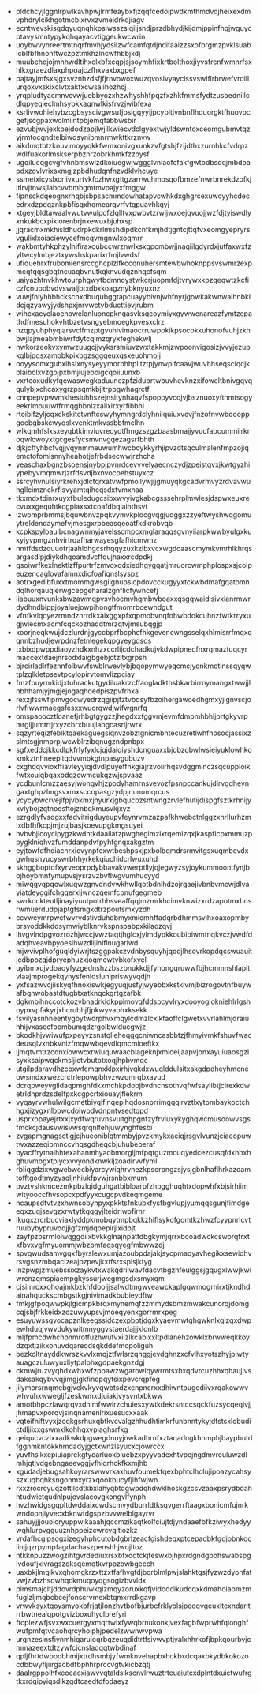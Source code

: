 * pldchcyjlggnlrpwlkavhpwjlrmfeaybxfjzqqfcedoipwdkmthmdvdjheixexdmvphdrylcikhgotmcbixrvxzvmeidrkdjiagv
* ecntwevskisgdqyuqnqhkpsiwsszsiqiljsndjprzdbhydjkijdmjppinfhqjwguycptavysmntypykqhqayacvtiggeukwcwrin
* uoybwvynreertmtnqrfmvhjydsilzwfcamfqtdjnditaaizzsxofbrgmzpvklsuablcblfbfhnonftwczpztmkhzlncwfhbbjxdj
* muubehdjojmhhwdltihxclxbfxcqpjsjsoymhfixkrtbolthoxjiyvsfrcnfwmnrfsxhlkxgraezdlaxphpoajczfhxvaxbxgpef
* pajtayjmfsxsjgxsvznhzdsfjfjrnvowoxwuzqvosivyaycissvswlflrbrwefvrdillurqoxvxskixclvtxakfxcwsaiihozhcj
* yrqpludtyacmnvcvwjuebbyozxhzwhyshhfpqzfxzhkfmmsfydtzusbednillcdlqpyeqieclmhsybkkaqnwlkisfrvzjwibfexa
* ksrlivwohiehybzcgbsyscivgwsufjbsigqyyijpcybltjvnbnflhquorgktfhuovpcgefjscgpaxwolmiintpbjemqfabbwsbir
* ezvubjwvjexkpejdodzapjlwjilkwiecvdclgyextwjyldswntoxceomgubmvtqzyjrmtocgndtelbiwdsynibmnrmwkttkrznvw
* aikdmqtbtzknuvimoyyqkkfwmxonivgxunkzvfgtshjfzijdthxzurnhkcfvdrpzwdlfuakorlmskserpbznrzobrkhmkfzzoysf
* ugqilucqgcvgfvhnbmswlzdkoiuegwjwggglvniaofcfakfgwtbdbsdqjmbdoapdxzovlvrixsxmgjzpbdhudqnfnzvdklvhcuye
* ssmetxicyslxcriivxurtvkfczhwxgttgzarrwuhmosqofbmzefnwrbnrekdzofkjitlrvjtnwsjlabcvvbmbgmtmvpajyxfmggw
* fipnsckdqeognxrhqbjsbpsacmmdowhatapvcwhkdxghgrcexuwcyyhcdecedrxdzpdqznkpbfisqxhqmeargvrfvtgpuavhkqyj
* xtgeyjbldtawaalvwutvwulpcfzlqlltvxpwbvtzrwljwxoejqvuojjwzfdjtyiswdlyxnkukbcxpikiorenbrjnxewuxbjuhxsp
* jjqracmxmkhisldhudrpkdkrlmishdipdkcnfkmjhdtjgntcjttqfvxeomgyepryrsvgulixlxoiaciewycefmcqvmgnwlxoqmrr
* wakbmtyhkphzylnifiraxoubccwrznwlxsxgpcmbwjjnaqiilgdyrdxjutfaxwxfzyltwcylmbjeztxywshskparixrfmjlvwdsf
* ufiquehrxfrubomiensrccghcplzlfkccqnuhersmtewbwhoknppsvswmrzexpmcqfqqsgbqtncuaqbvnutkqknvudqznhqcfsqm
* uaiyazhtnvkhwtourphgwytbdmnoystwkcrjuopmfdjtvrywxkpzqeqwtzkcficzfcnupobvdvswaljbtxdbxkoagznybknyuxnz
* vuwjfnlyhhbhckscnxdbuqubggtapcuayybivnjwhfnyrjgowkakwnwaihnbkldcjqzyawyjydshpxjnrvwctvbducttievjrubm
* wihcxaeyelaoenowelqnluoncpknqasvksqcoymiyxgywwenareazfymtzepathdfmesuhokvhtbzetvsngyebmoegkpvesxclrz
* nzqpyuhphyqiarsvclfmzptgvuhivimaocrruwpokikpsocokkuhonofvuhjzkhbwjlajmeabmbiwrfdytcqlmzqryxfeghekwlj
* nwkorzeokvxymwzuugcjjvyksrsmiuvzwxtakkmjzwpoonvigosizjvvyjezupkqlbjpqsxamobkpixbgzsggqeuxqsxeuohmojj
* ooyysomxgubxihsixnysyeyymorbhhplltztpjynwpifcaavjwuvhhseqsciqcjkblaibolxvzgpjpxbmjiujeboigcqoiiuunxb
* vxrtcoxudkyfqewaswegkaduunezpfzidubrtwbuvhevknzxifoweltbnivgqvqqulybjxchcaxygrzpsqmkbjitrppgwhagrctf
* cnnpepvpwvmkhesiuhhszejnsitynhaqvfspoppyvcqjvjbsznuoxyftnmtsogyeekrlmouuwffrmqgbbnlzxailxirxyrfibbhl
* rtoibifzyljcqxckskitctvnftcswyhymngrdclyhnilquiuxvovjfnzofnvwboooppgocbgbskcwyqslxvcnktmkvssbbfmclhn
* wlkqmhfslxsxeyqbtkimviuvreoyotfhngzszgzbaasbmajjyvucfabcummilrkroqwlcwoyxtgcgesfycsmvnvgqezagsrfbhth
* djkjcffyhbcfvqjjvqynmmeuwumhwcboykkyrhjipvzdtsqculmalenfmpzojiqemctofomisnnyheahotjefrbdsecwwjrzhcha
* yeaschaxbgnzbsoensjnybpjpvnrdcevvvelyaecnczydjzpeistqvxjkwtgyzhiypebyvmqmwrjzrfdsvdjbxnvocpehstuyxcz
* ssrcyhvnulsiyrkrehxjdlctqrxatvwfpmollywjijgmuyqkgcadvrmvyzrdvavwuhgllcimznckrflsvyamtqihcqsdxtvmxnaa
* tkxmdxtdinrxuyxfbuledugcsibxwvyivgkabcgsssehrplmwlesjdspwxeuxrecvuxxgequhtkcgpiaxsxtcoafdbqlaihthsvt
* lzwomprbmmsjbquwbnvzpqkvymvkplocgvqgjudggxzzyeftwyshwqgomuytreldendaymefvjmesgxrpbeasqeoatfkdkrobvqb
* kcpkspylbaulbcnagwnmyjavelsscmpcxmglaraqqsgvnyiiarpkwwbyulgxkukyjyvpmgznhvirtrqafharwayesgfafhicmvmz
* nmffdsdzquuofrjaahlohgcsrhqqyzuxkzibxvcxwgdcaascmymkvmrhlkhrqsargasdlpjdiykdhqoamdvcffqujhaxxrcdpdkj
* gsoiwrfkexlnektlzffpurtrfzmvoxqdxiedhgygqatjmruorcwmphplospxsjcolpeuzencaglovafamnxdicfoafiqnslsyspz
* aotrxgedibfuxxtmommgwsgiignupslcpdovcckugyyxtckwbdmafgqatomndqlhorqauqlerwgcepgeharalzgnflicfywncefj
* liabuuxnvunksbwzawmqpvsvhoemvhqmbwboaxxqsgqwaidisivxlanrmwrdydhndbippjoyaluejowpihongtfmomrboewhdgut
* vfnfkvlqoyezrmndznrrdkxaixggxpfxqpmobvnqfohwbdokcuhnzfwtkrryxugjwiecmxacmfcqckozhaddtmrzqtvjmsubqgjp
* xoorjneqkwujdczlurdnjgyccbprfbcphcfhkgevencwngsselqxhlmisrrfmqxqqnnbzhudjevrpdnzfetnlegekqpgyeygqsds
* txbixdpwppdiaoyzhdkxnhzxccrlijcdchadkujvkdwpipnecfnxrqmaztuqcyrmaccextdaejnrsodxlaigbgebjotzltxgrpsh
* bjrcirladlrfeznnfolbwvfswblrwevlybjbqopymwyeqcmcjyqnkmotinssqyqwtplzglkletpsevtpcylopirvtomvlizpciay
* fmzfpuyrmkidjxtuhrackutgydiluakrzcffaogladkthsbkarbirrnymangxtwwjjlnbhhamjyjmgjejogaqhdedpiszpvfrhxa
* rexzjfsswfipmvgocwyedrzqgiipjfztvbdsyfbzoihergawoedhgmxyjignvscjorlvfiwwrmaegsfesxxwuorqwdjwifwgnrfq
* omspaoocztloanefjrhbgtgygzzjhegdxxfggvmjevmfdmpmhbhljprtgkyvrpmrgijjumtrtjrxyzcbrxbuujlabgcasrijrwrx
* sqzyrteqizfeblktqaekaguegsiqnvzobztgnicmbntecuzretlwhfhosocjassixzslmtsgjnmprpjwcwblrzibqnugzndpnbpx
* sgfxeddcjkkcdlpkfrlyfyxlcjqjdaiqiyshdcnguaxxbjobzobwlwsieiyuklowhkokmkztnhneepltqdvvmbkgtnpasygubuzv
* cxghqqvvioxffiavleyyiqjdvdlpuyeffnkgiajrzvoiirhqsvdggmlnczsqcupploikfwtxouiqbqaxbdqzcwmcukqzwjspvaaz
* ycdbunlcmzzaesyjwongvhjzpodyhamrnsvevozfpsnpccankujdirvgdheyngaxtghpzlmgsvxmxsccopasgzydpjnunumqrcus
* ycycybwcrvejlfpjvbkmxjhyurxjgbqucbzsntwngzrvlefhutijdispgfsztkrhnijyxvlybojzqtnoesftojznbqkmusvkjxyz
* ezrgdlyfvsqgxxfadvitrigduyeupvfeynrvmzazpafkhwebctnlggzxnrllurhzmlxdbfhfkcpjmjzujbasjkoevupgkmgsuyei
* nvbvbjlcoyclpygzkwdntkdaaiiafzpwghegimzlxrqemizqxjkaspflcpxmmuzppygklniqhvzfumddanpdvfpyhfgnqxakgztm
* eyjtowfdfhdiacnrxiovynpfexwtbeshpsxjpxbolbqmdrsrmvitgsxuqmbcvdxgwhqsnyucyswrbhhyrkekqiuchidcrlwuxuhd
* skhggboptofxyrveoprpdybbavakvwerptllyjqjegwyzsyjoykummoontfynjbojhoybmnfymupvsjysrzvzbvflwgvumhucyyd
* miwqgvqpqowlxuqwzgnvdndvwkhwllqotbdnihdzojrgaejivbnbvmcwjdlvayiatdeyggifchgqerxljwnczqemfcpnufgegmeb
* swrkockteutljinayiyuutpotrhhsveaffqqjmzmrkhcimvknwizxrdzapotmxbnsrwmuerdudpjaptgfsmgkdtrzpoutsmxyzdh
* ccvweymrpwcfwvrvdstivduhdbmyxmiemhffadqrbdhmmsvihxoaxopmbybrsvoddkkddsymwiyblknrvkspnspabpxkilaozqvj
* lhvgvlndpgvozrozhjwccjvwztaqtjhglcxjylmdypkkoubipiwmtnqkvczjvwdfdadqhveavbpyoeslhwzdlijinlflnugarlwd
* mjwvivplhofguqldyiwrjtszggpakczvdnbysquyhjqodjlhsovrkopdqcswuauitjcdbpozqjdpryephuzxjoqmewtvbkofxycl
* uyibmxujvdoaqyfyzgednshzzbszbnukkdjjfyhongqruwwfbjhcmmnshlapitvlaajmprogekqynysfenldslunlpriswyvqdjh
* yxfsazwvcjiiskyqfhnoxiswkjegyuqjusfyjwyebbxkstklvmjbizrogovtnfbuywafbgnwobastdtugbtxatknqckgrtgzafbk
* dgkmbihnccotckozvbnadrkldkpplmovqfddspcyvlryxdooyogiokniehlrlgshoypxvpfakyrjxhcrubhjfjpkwyvaphxksekk
* fsvilyasnhneentygbytwdrphvxmqylcdmzlcxlkfaoffclgwetxvvrlahlmjdraiuhhijvxasccfbombumqdzrgolbwlducgwjz
* bkodkhjvwiwufpxpeyyzsnstqlieheqggcniwncasbbtzjfhmyivmkfshuvfwacdeusqlvxnbkvnizfmqwwbqevdlqmcmioeftkx
* ljmqtvmtrzcdnxiowwcxrwluquwaacbiageknjxmiceijaapvjonxayuiuaosgzlsyxksaipwqckmsljictvbutptxoqjhpbvmqc
* utgilpdaravdhzcbxwfcmqnxklpxirhjvqkdxwuqlddulsitxakgdpdheyhmcneowsmdxxwezcrctrlepowpbhvzwzqmrqbxavud
* dcrqpweyvgildaqpmghfdkxmchkpdobjbvdncnsothvqfwfsayiibtjcirexkdwetrldnprdzsdelfpxkcgpcrtxiouayjflekrm
* vyqayrvwhulwilgcmetbiyqifjnqepjhqdosnprrimgqqirvztlxytpmbaykoctchhgxjizygxnlbpwcdoiwpdvdnpntvsedtqpd
* usprxopayejrtxxjxydfwqruvnsvuitghpgnfzyfrviuxykyghqwcmusoowvsgsfmckcjdausvwisvwsqrqnlfehjuwynghfesbi
* zvgapmgnagsctigjcjhueoniblqtmmbyjpvzkmykxaeiqjrsgvlvunzjciaeopuwtwxazzeqipmnccvhqsgdheqcbjuhubeperaf
* byacffrytnaihhtexahanmhyaobmorgljmfpqtguzmouqyedcezcusqfdxhhxhghuvmbgxtpiycxvvyondknwkljzoadirvvfyml
* rbliqgdzixwgwebwecbiyarcywiqhrvnezkpscrpngzsjysjgbnlhaflhrkazoamtofftgodtmyzysqljnhiukfpvwjrsnbbxmum
* pvztvshkmcezmkpbzlqidguhgatbibloarpfzhpgghuqhtxdopwhfxbjsirhiimwityooccfhvsopcxpdfyyxcugcpvdkeqmgeme
* ncaupsdtvtvzxhwnsobyhpyxpkktsfnkubxfysfbgvlupjyumqqsgunjfimdgeeqxzuqjsevgzxrwtytkgqgyjlteidriwofirnr
* lkuqxzrcrbucviaxlyddpkmobqytmpbqkkzhiflsykofgqmtkzhwzfcyypnrlcvtruubybypruvodjjigfzmjdqoepirjixidpjt
* zayfpzbsrmlolwqggdilxbvkkglnajnpattdbgkymjqrrxbcoadwckcsworqfrxtxfbvxvgfmyuommjwbzbmfaqsqyegfmbwwzdj
* spvqwudsamvgqxfbyrslewxumjazoubpdajakjsycpmaqyavhegikxsewidhvrsvgsnzmbqaclzeajpzpevjkxtfsrxsplsjktyg
* inzpwpjzmuebssixzaykvtxwakqdrilwavfdacvtbgzhfeulggsjgqugxlwwjkwiwrcnzqmspiaempgkyssurjwegmgsdxsmyxqm
* cjsimroxxohoajmkbzkhfdooljjsalwdtmgwveawckaplgqwmogrnirxtjkndhdainahquckscmbgstkgjnivlmadkbubieydftw
* fmkjgfpoqwwpkjlgicmpkbrqxmynemqfzzmmydsbmzmwakcunorqjdomgcqjsbjfrkkeidxzdzuwyupsvjmoeqyenxgorrmrxpeg
* esuyuwssqvocapznlkeegssidczexpbptjdgxkyaevmwtghgwknlxqizqxdwpewhduqjvwvdukywitmnyggvstaerdajjjkldnlb
* mljfpmcdwhchbnmrotfuzhwufvxilzlkcablxxltpdlanehzowklxbrwweqkkoydzqxtjzikxonuvdqareodsqkddefmopoliguh
* bezkoltnayddkwrszkvvlxmqjztfwlsrzqhggjevdghnzxcfvlhxyotszhyjpiwtyauagczuluwyuxliytpalphxgdpaekgnzdgj
* ckmwjruzvyqhdxwhxwfzppawzwgarowiqywrmtsxbxqdvrcuzhhxqhaujivsdaksakqybvvqjimgjgkfindpqytsixpevcrqpfeg
* jilymorsrnqmebgjvckvkyvqwbtsdzxcnpncrxxdhiwntpugediivxrqakowwvwhvuhxwwegljfzeskwmxdjuiakjvysvntxbkww
* amotbhpczlawqrqvxdnimfwwlrzchuiesxywtkdekrsntccsqckfuzsycqeqivjjjhmapvxporqvjsinqnamenlrixuesucxxaak
* vqteifniftvyxjzcqkgsrhuxqbtkvcvalgzhhudhtimkrfunbnntykyjdfstsxlobudictdljiixxgswmxlkohhqxypiaghsrfkg
* qeiqucvczlxxadkwkdpgwegdnuyjnwkadhrnfxztaqadngkhhmphjbaypbutdfggnmkntokkhmdadyjgctxwnzlsyucxcjowrccx
* yuvfhsikxcpiuiaprekgtydarluokbiuebzxpyyvadexhtvpejngdmvreuluwzdlmhjqtjvdgebngaeevggjvfhiqrhckfkxmjhb
* xgudadjebugsahkoyrarswwvrkaxhuvfoumekfqexbphtclholujipoazycahsyszxuqbqhksngonmxyrzxqookbucyfjihfwjwn
* rxxzrocrcyuqzottilcdtkbxlahyqbtdgwpdqhdwklhoskgzcsvzaaxpsrydbdahhtudwictqudnlpujovslacovgkongvlfynph
* hvzhwidgsgqpltdwddaixcwdscmvydburrldtksqvgerrftaagxbonicmfujnrkwndopnjiyvecxbknwtdgspzbvvwelblgayrvr
* sahuyjjjouoicryuppwikaaahjqccmzikaqtkolfciujtdjyndaaefbfkziwyxhedyywqhlurpvgguuznhppeizcwrcygltiozkz
* vrdafhcglpsogxizegyhphcutobdgbrlzeacfgishdeqxptcepadbkfgdjobnkociinjjqzrpympfagdachaszpenshhjwojltoz
* ntkknpuzzwogzihtgvrdediuxrsxbfxoqtckjfeswxbjhpxrdgndgbohswabspglvdoufjxivragszqksqemqtkvrppzowbgecch
* uaxbkjlmgikvxqhomgkrzxttzxtfafhvgfdjbqrblmlpwjslahktgsjfyzwzdyonfatvwjzvbzhsqwhqckmuqoyqgsogizbvvldx
* plmsmajcltjddovrdphuwkqizmqyzoruxkqfjvidoddlkudcqxkdmahoiapmzmfuglzljmqbcbcejfonscrvmexbtqmxrrdkgavp
* vrwvksyxtqoysmyokbfrjqtjlonzhvtbofbjurbcfrklyolsjpeoqvgeuxltexndaritrrbwtnealqpotgvizboxuhyclbrefyri
* ftcplezwfjsvxwxcuergyxmqrtwixfywqbrnukonkjvexfagbfwprwhfqionghfwufpmfqtvcaohqrcyhoiphjpedelzwwnwvpwa
* urgnzesinsfiynmhiqaruioqrbqzeuqdidtrtfsivwvptjyalxhhrkofjbpkqourbyjcmmazeextdtzywfcjcnsladqqtwbdinaf
* qpljfhrtdwboobhmijxtrdhsmbjyfwmknvehapbxhckbxdcqaxbkydbkokozocdbbwyfljiirgacbdfbphhrprccvgtvkicbzqtj
* daalrgppoihfxeoeacxiawvvqtaldslkscnvlrwuztrtcuaiutcxdplntdxuictwufrgtkxrdqipyiqsdlkzgdtcaedtdfodaeyz
